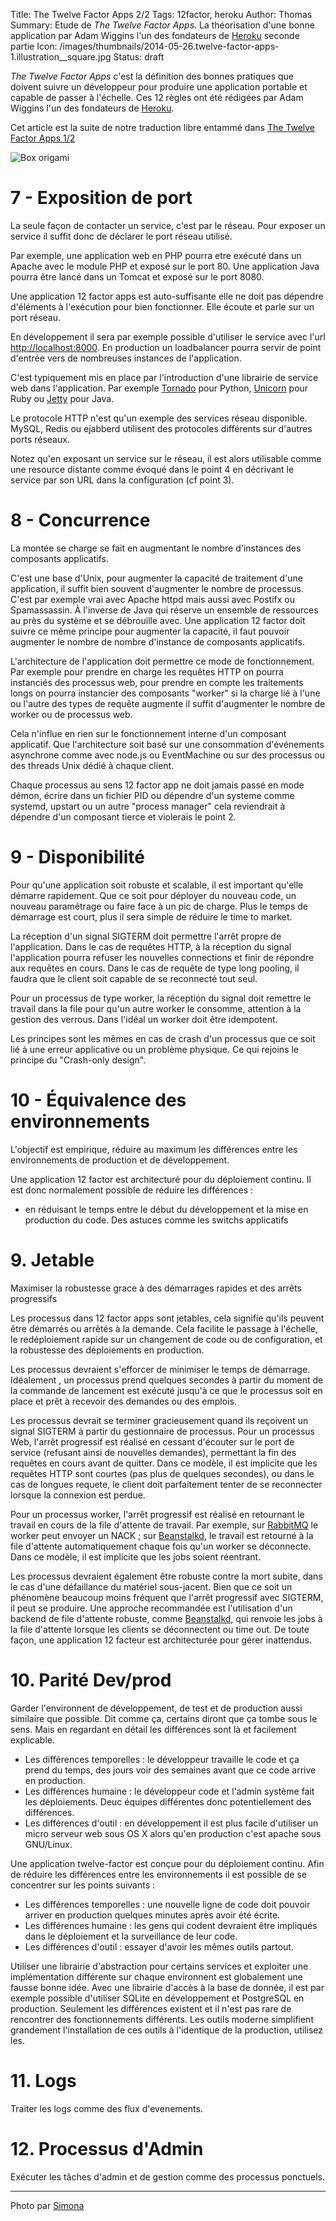 Title: The Twelve Factor Apps 2/2
Tags: 12factor, heroku
Author: Thomas
Summary: Etude de *The Twelve Factor Apps*. La théorisation d'une bonne application par Adam Wiggins l'un des fondateurs de [Heroku](https://www.heroku.com/) seconde partie
Icon: /images/thumbnails/2014-05-26.twelve-factor-apps-1.illustration__square.jpg
Status: draft

*The Twelve Factor Apps* c'est la définition des bonnes pratiques que doivent suivre un développeur pour produire une application portable et capable de passer à l'échelle. Ces 12 règles ont été rédigées par Adam Wiggins l'un des fondateurs de [Heroku](https://www.heroku.com/). 

Cet article est la suite de notre traduction libre entammé dans [The Twelve Factor Apps 1/2](2014-05-26.twelve-factor-apps-1.html)

![Box origami]({filename}/images/2014-05-26.twelve-factor-apps-1.illustration.jpg)

# 7 - Exposition de port

La seule façon de contacter un service, c'est par le réseau. Pour exposer un service il suffit donc de déclarer le port réseau utilisé.

Par exemple, une application web en PHP pourra etre exécuté dans un Apache avec le module PHP et exposé sur le port 80. Une application Java pourra être lancé dans un Tomcat et exposé sur le port 8080.

Une application 12 factor apps est auto-suffisante elle ne doit pas dépendre d'éléments à l'exécution pour bien fonctionner. Elle écoute et parle sur un port réseau. 

En développement il sera par exemple possible d'utiliser le service avec l'url [http://localhost:8000](http://localhost:8000). En production un loadbalancer pourra servir de point d'entrée vers de nombreuses instances de l'application.

C'est typiquement mis en place par l'introduction d'une librairie de service web dans l'application. Par exemple [Tornado](http://www.tornadoweb.org/) pour Python, [Unicorn](http://unicorn.bogomips.org/) pour Ruby ou [Jetty](http://www.eclipse.org/jetty/) pour Java.

Le protocole HTTP n'est qu'un exemple des services réseau disponible. MySQL, Redis ou ejabberd utilisent des protocoles différents sur d'autres ports réseaux.

Notez qu'en exposant un service sur le réseau, il est alors utilisable comme une resource distante comme évoqué dans le point 4 en décrivant le service par son URL dans la configuration (cf point 3).

# 8 - Concurrence

La montée se charge se fait en augmentant le nombre d'instances des composants applicatifs.

C'est une base d'Unix, pour augmenter la capacité de traitement d'une application, il suffit bien souvent d'augmenter le nombre de processus. C'est par exemple vrai avec Apache httpd mais aussi avec Postifx ou Spamassassin. À l'inverse de Java qui réserve un ensemble de ressources au près du système et se débrouille avec.
Une application 12 factor doit suivre ce même principe pour augmenter la capacité, il faut pouvoir augmenter le nombre de nombre d'instance de composants applicatifs. 

L'architecture de l'application doit permettre ce mode de fonctionnement. Par exemple pour prendre en charge les requêtes HTTP on pourra instanciés des processus web, pour prendre en compte les traitements longs on pourra instancier des composants "worker" si la charge lié à l'une ou l'autre des types de requête augmente il suffit d'augmenter le nombre de worker ou de processus web.

Cela n'influe en rien sur le fonctionnement interne d'un composant applicatif. Que l'architecture soit basé sur une consommation d'événements asynchrone comme avec node.js ou EventMachine ou sur des processus ou des threads Unix dédié à chaque client.

Chaque processus au sens 12 factor app ne doit jamais passé en mode démon, écrire dans un fichier PID ou dépendre d'un systeme comme systemd, upstart ou un autre "process manager" cela reviendrait à dépendre d'un composant tierce et violerais le point 2.

# 9 - Disponibilité

Pour qu'une application soit robuste et scalable, il est important qu'elle démarre rapidement. Que ce soit pour déployer du nouveau code, un nouveau paramétrage ou faire face à un pic de charge. Plus le temps de démarrage est court, plus il sera simple de réduire le time to market.

La réception d'un signal SIGTERM doit permettre l'arrêt propre de l'application. Dans le cas de requêtes HTTP, à la réception du signal l'application pourra refuser les nouvelles connections et finir de répondre aux requêtes en cours. Dans le cas de requête de type long pooling, il faudra que le client soit capable de se reconnecté tout seul.

Pour un processus de type worker, la réception du signal doit remettre le travail dans la file pour qu'un autre worker le consomme, attention à la gestion des verrous. Dans l'idéal un worker doit être idempotent. 

Les principes sont les mêmes en cas de crash d'un processus que ce soit lié à une erreur applicative ou un problème physique. Ce qui rejoins le principe du "Crash-only design".

# 10 - Équivalence des environnements

L'objectif est empirique, réduire au maximum les différences entre les environnements de production et de développement. 

Une application 12 factor est architecturé pour du déploiement continu. Il est donc normalement possible de réduire les différences : 
- en réduisant le temps entre le début du développement et la mise en production du code. Des astuces comme les switchs applicatifs 


# 9. Jetable

Maximiser la robustesse grace à des démarrages rapides et des arrêts progressifs

Les processus dans 12 factor apps sont jetables, cela signifie qu'ils peuvent être démarrés ou arrêtés à la demande. Cela facilite le passage à l'échelle, le redéploiement rapide sur un changement de code ou de configuration, et la robustesse des déploiements en production.

Les processus devraient s'efforcer de minimiser le temps de démarrage. Idéalement , un processus prend quelques secondes à partir du moment de la commande de lancement est exécuté jusqu'à ce que le processus soit en place et prêt à recevoir des demandes ou des emplois. 

Les processus devrait se terminer gracieusement quand ils reçoivent un signal SIGTERM à partir du gestionnaire de processus. Pour un processus Web, l'arrêt progressif est réalisé en cessant d'écouter sur le port de service (refusant ainsi de nouvelles demandes), permettant la fin des requêtes en cours avant de quitter. Dans ce modèle, il est implicite que les requêtes HTTP sont courtes (pas plus de quelques secondes), ou dans le cas de longues requete, le client doit parfaitement tenter de se reconnecter lorsque la connexion est perdue.

Pour un processus worker, l'arrêt progressif est réalisé en retournant le travail en cours de la file d'attente de travail. Par exemple, sur [RabbitMQ](www.rabbitmq.com) le worker peut envoyer un NACK ; sur [Beanstalkd](https://github.com/kr/beanstalkd), le travail est retourné à la file d'attente automatiquement chaque fois qu'un worker se déconnecte. Dans ce modèle, il est implicite que les jobs soient réentrant.

Les processus devraient également être robuste contre la mort subite, dans le cas d'une défaillance du matériel sous-jacent. Bien que ce soit un phénomène beaucoup moins fréquent que l'arrêt progressif avec SIGTERM, il peut se produire. Une approche recommandée est l'utilisation d'un backend de file d'attente robuste, comme [Beanstalkd](https://github.com/kr/beanstalkd), qui renvoie les jobs à la file d'attente lorsque les clients se déconnectent ou time out. De toute façon, une application 12 facteur est architecturée pour gérer inattendus.

# 10. Parité Dev/prod

Garder l'environnent de développement, de test et de production aussi similaire que possible. Dit comme ça, certains diront que ça tombe sous le sens. Mais en regardant en détail les différences sont là et facilement explicable.

- Les différences temporelles : le développeur travaille le code et ça prend du temps, des jours voir des semaines avant que ce code arrive en production.
- Les différences humaine : le développeur code et l'admin système fait les déploiements. Deuc équipes différentes donc potentiellement des différences.
- Les différences d'outil : en développement il est plus facile d'utiliser un micro serveur web sous OS X alors qu'en production c'est apache sous GNU/Linux.

Une application twelve-factor est conçue pour du déploiement continu. Afin de réduire les différences entre les environnements il est possible de se concentrer sur les points suivants : 

- Les différences temporelles : une nouvelle ligne de code doit pouvoir arriver en production quelques minutes après avoir été écrite.
- Les différences humaine : les gens qui codent devraient être impliqués dans le déploiement et la surveillance de leur code.
- Les différences d'outil : essayer d'avoir les mêmes outils partout.

Utiliser une librairie d'abstraction pour certains services et exploiter une implémentation différente sur chaque environnent est globalement une fausse bonne idée. Avec une librairie d'accès à la base de donnée, il est par exemple possible d'utiliser SQLite en développement et PostgreSQL en production. Seulement les différences existent et il n'est pas rare de rencontrer des fonctionnements différents. Les outils moderne simplifient grandement l'installation de ces outils à l'identique de la production, utilisez les.

# 11. Logs

Traiter les logs comme des flux d'evenements.


# 12. Processus d'Admin

Exécuter les tâches d'admin et de gestion comme des processus ponctuels.


---
Photo par [Simona](https://www.flickr.com/photos/mammaoca2008/4344228722)

